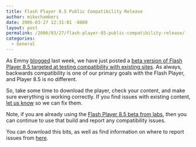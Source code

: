 ```yaml
---
title: Flash Player 8.5 Public Compatibility Release
author: mikechambers
date: 2006-03-27 12:31:01 -0800
layout: post
permalink: /2006/03/27/flash-player-85-public-compatibility-release/
categories:
  - General
---
```



As Emmy [blogged][1] last week, we have just posted a [beta version of Flash Player 8.5 targeted at testing compatibility with existing sites][2]. As always, backwards compatibility is one of our primary goals with the Flash Player, and Player 8.5 is no different.

So, take some time to download the player, check your content, and make sure everything is working correctly. If you find issues with existing content, [let us know][3] so we can fix them.

Note, if you are already using the [Flash Player 8.5 beta from labs][4], then you can continue to use that build and report any compatibility issues.

You can download this bits, as well as find information on where to report issues from [here][2].

 [1]: http://weblogs.macromedia.com/emmy/archives/2006/03/flash_player_85.cfm
 [2]: http://www.macromedia.com/software/flashplayer/public_beta/
 [3]: http://www.macromedia.com/go/fp_public_beta_feedback
 [4]: http://labs.macromedia.com